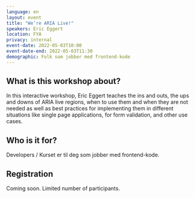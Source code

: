```yaml
---
language: en
layout: event
title: "We’re ARIA Live!"
speakers: Eric Eggert
location: FYA
privacy: internal
event-date: 2022-05-03T10:00
event-date-end: 2022-05-03T11:30
demographic: Folk som jobber med frontend-kode
---
```


## What is this workshop about?
In this interactive workshop, Eric Eggert teaches the ins and outs, the ups and downs of ARIA live regions, when to use them and when they are not needed as well as best practices for implementing them in different situations like single page applications, for form validation, and other use cases.

## Who is it for?
Developers / Kurset er til deg som jobber med frontend-kode.

## Registration
Coming soon. Limited number of participants.

